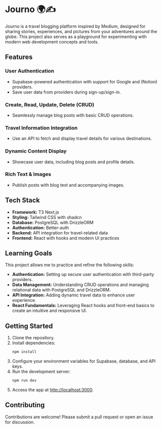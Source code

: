 # Journo 🌍✍️

Journo is a travel blogging platform inspired by Medium, designed for sharing stories, experiences, and pictures from your adventures around the globe. This project also serves as a playground for experimenting with modern web development concepts and tools.

## Features

### User Authentication
- Supabase-powered authentication with support for Google and (Notion) providers.
- Save user data from providers during sign-up/sign-in.

### Create, Read, Update, Delete (CRUD)
- Seamlessly manage blog posts with basic CRUD operations.

### Travel Information Integration
- Use an API to fetch and display travel details for various destinations.

### Dynamic Content Display
- Showcase user data, including blog posts and profile details.

### Rich Text & Images
- Publish posts with blog text and accompanying images.

## Tech Stack
- **Framework:** T3 Next.js
- **Styling:** Tailwind CSS with shadcn
- **Database:** PostgreSQL with DrizzleORM
- **Authentication:** Better-auth
- **Backend:** API integration for travel-related data
- **Frontend:** React with hooks and modern UI practices

## Learning Goals
This project allows me to practice and refine the following skills:
- **Authentication:** Setting up secure user authentication with third-party providers.
- **Data Management:** Understanding CRUD operations and managing relational data with PostgreSQL and DrizzleORM.
- **API Integration:** Adding dynamic travel data to enhance user experience.
- **React Fundamentals:** Leveraging React hooks and front-end basics to create an intuitive and responsive UI.

## Getting Started
1. Clone the repository.
2. Install dependencies:
    ```bash
    npm install
    ```
3. Configure your environment variables for Supabase, database, and API keys.
4. Run the development server:
    ```bash
    npm run dev
    ```
5. Access the app at [http://localhost:3000](http://localhost:3000).

## Contributing
Contributions are welcome! Please submit a pull request or open an issue for discussion.
